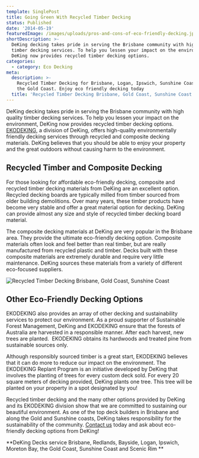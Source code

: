 ```yaml
---
template: SinglePost
title: Going Green With Recycled Timber Decking
status: Published
date: '2014-05-19'
featuredImage: /images/uploads/pros-and-cons-of-eco-friendly-decking.jpg
shortDescription: >-
  DeKing decking takes pride in serving the Brisbane community with high quality
  timber decking services. To help you lessen your impact on the environment,
  DeKing now provides recycled timber decking options.
categories:
  - category: Eco Decking
meta:
  description: >-
    Recycled Timber Decking for Brisbane, Logan, Ipswich, Sunshine Coast, and
    the Gold Coast. Enjoy eco friendly decking today
  title: 'Recycled Timber Decking Brisbane, Gold Coast, Sunshine Coast'
---
```

DeKing decking takes pride in serving the Brisbane community with high quality timber decking services. To help you lessen your impact on the environment, DeKing now provides recycled timber decking options. [EKODEKING](https://www.dekingdecks.com.au/services/eco-decking/), a division of DeKing, offers high-quality environmentally friendly decking services through recycled and composite decking materials. DeKing believes that you should be able to enjoy your property and the great outdoors without causing harm to the environment.

## Recycled Timber and Composite Decking

For those looking for affordable eco-friendly decking, composite and recycled timber decking materials from DeKing are an excellent option. Recycled decking boards are typically milled from timber sourced from older building demolitions. Over many years, these timber products have become very stable and offer a great material option for decking. DeKing can provide almost any size and style of recycled timber decking board material.

The composite decking materials at DeKing are very popular in the Brisbane area. They provide the ultimate eco-friendly decking option. Composite materials often look and feel better than real timber, but are really manufactured from recycled plastic and timber. Decks built with these composite materials are extremely durable and require very little maintenance. DeKing sources these materials from a variety of different eco-focused suppliers.

![Recycled Timber Decking Brisbane, Gold Coast, Sunshine Coast](/images/uploads/pros-and-cons-of-eco-friendly-decking.jpg)

## Other Eco-Friendly Decking Options

EKODEKING also provides an array of other decking and sustainability services to protect our environment. As a proud supporter of Sustainable Forest Management, DeKing and EKODEKING ensure that the forests of Australia are harvested in a responsible manner. After each harvest, new trees are planted.  EKODEKING obtains its hardwoods and treated pine from sustainable sources only.

Although responsibly sourced timber is a great start, EKODEKING believes that it can do more to reduce our impact on the environment. The EKODEKING Replant Program is an initiative developed by DeKing that involves the planting of trees for every custom deck sold. For every 20 square meters of decking provided, DeKing plants one tree. This tree will be planted on your property in a spot designated by you!

Recycled timber decking and the many other options provided by DeKing and its EKODEKING division show that we are committed to sustaining our beautiful environment. As one of the top deck builders in Brisbane and along the Gold and Sunshine coasts, DeKing takes responsibility for the sustainability of the community. [Contact us](https://www.dekingdecks.com.au/contact/) today and ask about eco-friendly decking options from DeKing!

**DeKing Decks service Brisbane, Redlands, Bayside, Logan, Ipswich, Moreton Bay, the Gold Coast, Sunshine Coast and Scenic Rim
**

